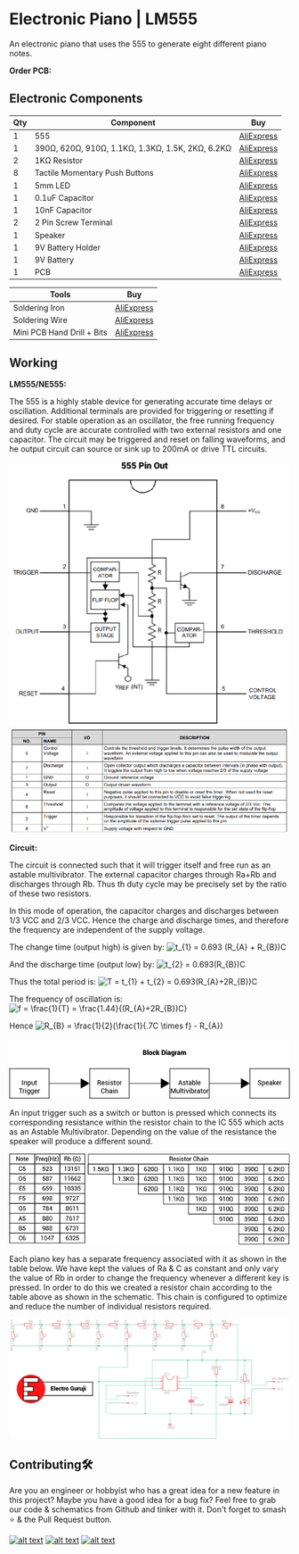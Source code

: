 # Electronic Piano | LM555
An electronic piano that uses the 555 to generate eight different piano notes.

**Order PCB:**

## Electronic Components
| Qty | Component | Buy |
| ------------- | ------------- | ------------- |
| 1 | 555 |[AliExpress](http://s.click.aliexpress.com/e/sCv1ACC) |
| 1 | 390Ω, 620Ω, 910Ω, 1.1KΩ, 1.3KΩ, 1.5K, 2KΩ, 6.2KΩ |[AliExpress](http://s.click.aliexpress.com/e/bh4eqrQs) |
| 2 | 1KΩ Resistor |[AliExpress](http://s.click.aliexpress.com/e/bh4eqrQs) |
| 8 | Tactile Momentary Push Buttons |[AliExpress](http://s.click.aliexpress.com/e/c77Ajrpq) |
| 1 | 5mm LED |[AliExpress](http://s.click.aliexpress.com/e/wuFpLXS) |
| 1 | 0.1uF Capacitor |[AliExpress](http://s.click.aliexpress.com/e/c9FHzl5W) |
| 1 | 10nF Capacitor |[AliExpress](http://s.click.aliexpress.com/e/byQG0DZW) |
| 2 | 2 Pin Screw Terminal |[AliExpress](http://s.click.aliexpress.com/e/xYUweh2) |
| 1 | Speaker |[AliExpress](http://s.click.aliexpress.com/e/brMJh46c) |
| 1 | 9V Battery Holder |[AliExpress](http://s.click.aliexpress.com/e/c3jbp72Y) |
| 1 | 9V Battery |[AliExpress](http://s.click.aliexpress.com/e/bbDirGHE) |
| 1 | PCB |[AliExpress](http://s.click.aliexpress.com/e/dhgwzKY) |


| Tools | Buy |
|--|--|
|Soldering Iron|[AliExpress](http://s.click.aliexpress.com/e/E83bSJI) |
|Soldering Wire|[AliExpress](http://s.click.aliexpress.com/e/PdhB0nm) |
|Mini PCB Hand Drill + Bits|[AliExpress](http://s.click.aliexpress.com/e/b93tomjI) |

## Working
**LM555/NE555:**

The 555 is a highly stable device for generating accurate time delays or oscillation. Additional terminals are provided for triggering or resetting if desired. For stable operation as an oscillator, the free running frequency and duty cycle are accurate controlled with two external resistors and one capacitor. The circuit may be triggered and reset on falling waveforms, and he output circuit can source or sink up to 200mA or drive TTL circuits.

![Pinout](https://github.com/jonathanrjpereira/555-Electronic-Piano/blob/master/img/pinout.png)
![Pin Description](https://github.com/jonathanrjpereira/555-Electronic-Piano/blob/master/img/pindescription.png)


**Circuit:**

The circuit is connected such that it will trigger itself and free run as an astable multivibrator. The external capacitor charges through Ra+Rb and discharges through Rb. Thus th duty cycle may be precisely set by the ratio of these two resistors.

In this mode of operation, the capacitor charges and discharges between 1/3 VCC and 2/3 VCC. Hence the charge and discharge times, and therefore the frequency are independent of the supply voltage.

The change time (output high) is given by:
<img src="https://latex.codecogs.com/gif.latex?\inline&space;t_{1}&space;=&space;0.693&space;(R_{A}&space;&plus;&space;R_{B})C" title="t_{1} = 0.693 (R_{A} + R_{B})C" />

And the discharge time (output low) by:
<img src="https://latex.codecogs.com/png.latex?\inline&space;t_{2}&space;=&space;0.693(R_{B})C" title="t_{2} = 0.693(R_{B})C" />

Thus the total period is:
<img src="https://latex.codecogs.com/png.latex?\inline&space;T&space;=&space;t_{1}&space;&plus;&space;t_{2}&space;=&space;0.693(R_{A}&plus;2R_{B})C" title="T = t_{1} + t_{2} = 0.693(R_{A}+2R_{B})C" />

The frequency of oscillation is:
<img src="https://latex.codecogs.com/png.latex?\inline&space;f&space;=&space;\frac{1}{T}&space;=&space;\frac{1.44}{(R_{A}&plus;2R_{B})C}" title="f = \frac{1}{T} = \frac{1.44}{(R_{A}+2R_{B})C}" />

Hence
<img src="https://latex.codecogs.com/png.latex?\inline&space;R_{B}&space;=&space;\frac{1}{2}(\frac{1}{.7C&space;\times&space;f}&space;-&space;R_{A})" title="R_{B} = \frac{1}{2}(\frac{1}{.7C \times f} - R_{A})" />

![Block Diagram](https://github.com/jonathanrjpereira/555-Electronic-Piano/blob/master/img/BD.png)

An input trigger such as a switch or button is pressed which connects its corresponding resistance within the resistor chain to the IC 555 which acts as an Astable Multivibrator. Depending on the value of the resistance the speaker will produce a different sound.

![Frequency Resistor Chart](https://github.com/jonathanrjpereira/555-Electronic-Piano/blob/master/img/rchain.png)

Each piano key has a separate frequency associated with it as shown in the table below.
We have kept the values of Ra & C as constant and only vary the value of Rb in order to change the frequency whenever a different key is pressed. In order to do this we created a resistor chain according to the table above as shown in the schematic. This chain is configured to optimize and reduce the number of individual resistors required.

![Schematic](https://github.com/jonathanrjpereira/555-Electronic-Piano/blob/master/img/sch.png)



## Contributing🛠
Are you an engineer or hobbyist who has a great idea for a new feature in this project? Maybe you have a good idea for a bug fix? Feel free to grab our code & schematics from Github and tinker with it. Don't forget to smash ⭐️ & the Pull Request button.

[![alt text][1.1]][1] [![alt text][2.1]][2] [![alt text][3.1]][3]

[1.1]: https://github.com/jonathanrjpereira/Social-Media-README/blob/master/youtube.png (YouTube)
[2.1]: https://github.com/jonathanrjpereira/Social-Media-README/blob/master/instagram.png (Instagram)
[3.1]: https://github.com/jonathanrjpereira/Social-Media-README/blob/master/github.png (GitHub)

[1]: https://www.youtube.com/channel/UCRW-41O1vy98KKgJRQoYzdg
[2]: https://www.instagram.com/electroguruji/
[3]: https://github.com/jonathanrjpereira

